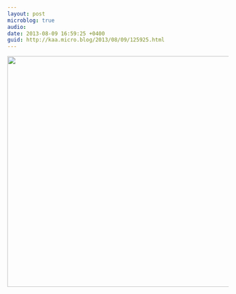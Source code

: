 ```yaml
---
layout: post
microblog: true
audio: 
date: 2013-08-09 16:59:25 +0400
guid: http://kaa.micro.blog/2013/08/09/125925.html
---
```

<img src="https://www.kaa.bz/uploads/2018/35c316d837.jpg" alt="" width="770" height="525" class="alignnone size-full wp-image-578" />
